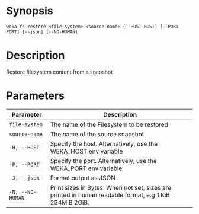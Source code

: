 # Synopsis

```weka fs restore <file-system> <source-name> [--HOST HOST] [--PORT PORT] [--json] [--NO-HUMAN]```

# Description

Restore filesystem content from a snapshot

# Parameters

| Parameter | Description |
| --------- | ----------- |
| `file-system` | The name of the Filesystem to be restored |
| `source-name` | The name of the source snapshot |
| `-H, --HOST` | Specify the host. Alternatively, use the WEKA_HOST env variable |
| `-P, --PORT` | Specify the port. Alternatively, use the WEKA_PORT env variable |
| `-J, --json` | Format output as JSON |
| `-N, --NO-HUMAN` | Print sizes in Bytes. When not set, sizes are printed in human readable format, e.g 1KiB 234MiB 2GiB. |
